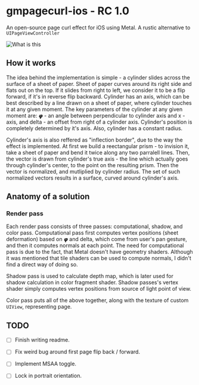 # gmpagecurl-ios - RC 1.0
An open-source page curl effect for iOS using Metal. A rustic alternative to ```UIPageViewController```

![What is this](page_curl_demo.gif)

## How it works

The idea behind the implementation is simple - a cylinder slides across the surface of a sheet of paper. Sheet of paper curves around its right side and flats out on the top. If it slides from right to left, we consider it to be a flip forward, if it's in reverse flip backward. Cylinder has an axis, which can be best described by a line drawn on a sheet of paper, where cylinder touches it at any given moment. The key parameters of the cylinder at any given moment are: 𝞿 - an angle between perpendicular to cylinder axis and x - axis, and delta - an offset from right of a cylinder axis. Cylinder's position is completely determined by it's axis. Also, cylinder has a constant radius.

Cylinder's axis is also reffered as "inflection border", due to the way the effect is implemented. At first we build a reectangular prism - to invision it, take a sheet of paper and bend it twice along any two parralell lines. Then, the vector is drawn from cylinder's true axis - the line which actually goes through cylinder's center, to the point on the resulting prism. Then the vector is normalized, and mutliplied by cylinder radius. The set of such normalized vectors results in a surface, curved around cylinder's axis.

## Anatomy of a solution
### Render pass
Each render pass consists of three passes: computational, shadow, and color pass. Computational pass first computes vertex positions (sheet deformation) based on 𝞿 and delta, which come from user's pan gesture, and then it computes normals at each point. The need for computational pass is due to the fact, that Metal doesn't have geometry shaders. Although it was mentioned that tile shaders can be used to compute normals, I didn't find a direct way of doing so.

Shadow pass is used to calculate depth map, which is later used for shadow calculation in color fragment shader. Shadow passes's vertex shader simply computes vertex positions from source of light point of view. 

Color pass puts all of the above together, along with the texture of custom ```UIView```, representing page.

## TODO

- [ ] Finish writing readme.
- [ ] Fix weird bug around first page flip back / forward.
- [ ] Implement MSAA toggle.
- [ ] Lock in portrait orientation.

